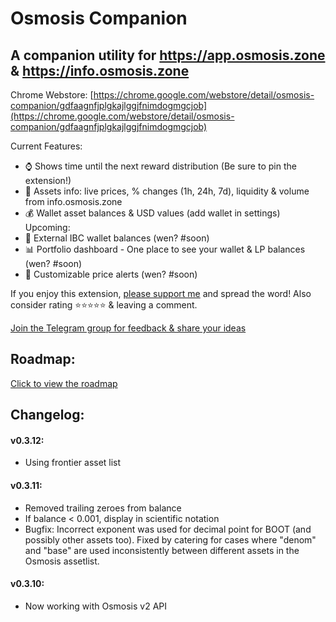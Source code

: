 # Osmosis Companion

## A companion utility for https://app.osmosis.zone & https://info.osmosis.zone

Chrome Webstore: [https://chrome.google.com/webstore/detail/osmosis-companion/gdfaagnfjplgkajlggjfnimdogmgcjob](https://chrome.google.com/webstore/detail/osmosis-companion/gdfaagnfjplgkajlggjfnimdogmgcjob)

Current Features:
- ⌚ Shows time until the next reward distribution (Be sure to pin the extension!)
- 🧪 Assets info: live prices, % changes (1h, 24h, 7d), liquidity & volume from info.osmosis.zone
- 💰 Wallet asset balances & USD values (add wallet in settings)
Upcoming:
- 💫 External IBC wallet balances (wen? #soon)
- 📊 Portfolio dashboard - One place to see your wallet & LP balances (wen? #soon)
- 🔔 Customizable price alerts (wen? #soon)

If you enjoy this extension, [please support me](https://app.starname.me/profile/jason) and spread the word!
Also consider rating ⭐⭐⭐⭐⭐ & leaving a comment.

[Join the Telegram group for feedback & share your ideas](https://t.me/OsmosisCompanionChat)

## Roadmap:
[Click to view the roadmap](https://github.com/users/jasbanza/projects/1/views/4)


## Changelog:

#### v0.3.12:
- Using frontier asset list

#### v0.3.11:
- Removed trailing zeroes from balance
- If balance < 0.001, display in scientific notation
- Bugfix: Incorrect exponent was used for decimal point for BOOT (and possibly other assets too). Fixed by catering for cases where "denom" and "base" are used inconsistently between different assets in the Osmosis assetlist.

#### v0.3.10:
- Now working with Osmosis v2 API
